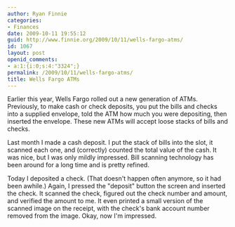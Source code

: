 ```yaml
---
author: Ryan Finnie
categories:
- Finances
date: 2009-10-11 19:55:12
guid: http://www.finnie.org/2009/10/11/wells-fargo-atms/
id: 1067
layout: post
openid_comments:
- a:1:{i:0;s:4:"3324";}
permalink: /2009/10/11/wells-fargo-atms/
title: Wells Fargo ATMs
---
```

Earlier this year, Wells Fargo rolled out a new generation of ATMs. Previously, to make cash or check deposits, you put the bills and checks into a supplied envelope, told the ATM how much you were depositing, then inserted the envelope. These new ATMs will accept loose stacks of bills and checks.

Last month I made a cash deposit. I put the stack of bills into the slot, it scanned each one, and (correctly) counted the total value of the cash. It was nice, but I was only mildly impressed. Bill scanning technology has been around for a long time and is pretty refined.

Today I deposited a check. (That doesn't happen often anymore, so it had been awhile.) Again, I pressed the "deposit" button the screen and inserted the check. It scanned the check, figured out the check number and amount, and verified the amount to me. It even printed a small version of the scanned image on the receipt, with the check's bank account number removed from the image. Okay, now I'm impressed.
